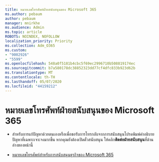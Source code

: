 ```yaml
---
title: หมายเลขโทรศัพท์ฝ่ายสนับสนุนของ Microsoft 365
ms.author: pebaum
author: pebaum
manager: mnirkhe
ms.audience: Admin
ms.topic: article
ROBOTS: NOINDEX, NOFOLLOW
localization_priority: Priority
ms.collection: Adm_O365
ms.custom:
- "9002926"
- "5599"
ms.openlocfilehash: 548a0f5181b4cbc5f69ec2996710b508819174ec
ms.sourcegitcommit: b7a580178dc38852323dd77cf4dfc833b923d62b
ms.translationtype: MT
ms.contentlocale: th-TH
ms.lasthandoff: 05/07/2020
ms.locfileid: "44159212"
---
```

# <a name="microsoft-365-support-phone-number"></a>หมายเลขโทรศัพท์ฝ่ายสนับสนุนของ Microsoft 365

- สําหรับการแก้ปัญหาด้วยตนเองหรือเพื่อขอรับการโทรกลับจากการสนับสนุนโปรดพิมพ์คําอธิบายปัญหาที่เฉพาะเจาะจงมากขึ้น  หากคุณยังต้องเปิดตั๋วสนับสนุน ให้คลิก**ติดต่อฝ่ายสนับสนุน**ที่ด้านล่างของหน้านี้

- [หมายเลขโทรศัพท์สําหรับการสนับสนุนธุรกิจของ Microsoft 365](https://docs.microsoft.com/microsoft-365/admin/contact-support-for-business-products?view=o365-worldwide&tabs=phone)
